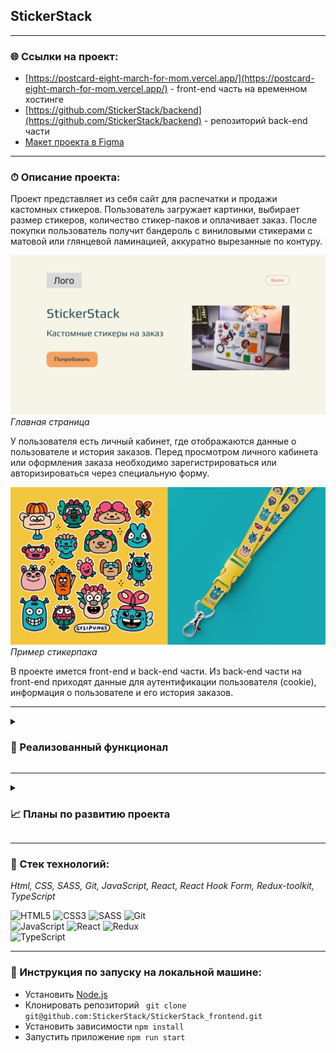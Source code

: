 ## StickerStack

___

### 🌐 Ссылки на проект:

* [https://postcard-eight-march-for-mom.vercel.app/](https://postcard-eight-march-for-mom.vercel.app/) - front-end часть
  на временном хостинге
* [https://github.com/StickerStack/backend](https://github.com/StickerStack/backend) - репозиторий back-end части
* [Макет проекта в Figma](https://www.figma.com/file/Z1qiU1QZYnQjvKMplUsRkj/PoC?node-id=0%3A1)

___

### ⏱ Описание проекта:

Проект представляет из себя сайт для распечатки и продажи кастомных стикеров.
Пользователь загружает картинки, выбирает размер стикеров, количество стикер-паков и оплачивает заказ.
После покупки пользователь получит бандероль с виниловыми стикерами с матовой или глянцевой ламинацией, аккуратно 
вырезанные по контуру. 

![Скриншот главной страницы](./src/images/main-screenshot.png)
*Главная страница*

У пользователя есть личный кабинет, где отображаются данные о пользователе и история заказов.
Перед просмотром личного кабинета или оформления заказа необходимо зарегистрироваться или авторизироваться 
через специальную форму.

![Пример стикерпака](./src/images/sticker-pack-screenshot.png)
*Пример стикерпака*

В проекте имется front-end и back-end части. Из back-end части на front-end приходят данные для аутентификации 
пользователя (cookie), информация о пользователе и его история заказов.

___

<details>  
  <summary> <h3>💪 Реализованный функционал</h3> </summary>
    <ul>
      <li>Реализована верстка формы регистрации и авторизации</li>
      <li>Реализована логика формы регистрации и авторизации с использованием Redux</li>
      <li>Реализована валидация формы при помощи react-hook-form</li>
      <li>Настроено API для получения данных от Back-end для аутентификации пользователя</li>
      <li>Создание шапки сайта</li>
</ul>
</details>

___

<details>  
  <summary> <h3>📈 Планы по развитию проекта</h3> </summary>
    <ul>
      <li>Реализовать главную страницу</li>
      <li>Создать страницу, где пользователь добавляет картинки</li>
      <li>Сделать вкладку с корзиной</li>
      <li>Выполнить страницу с данными о пользователе и его истории заказов</li>
      <li>Настроить API для оплаты заказа</li>
</ul>
</details>

___

### 🔧 Стек технологий:

*Html, CSS, SASS, Git, JavaScript, React, React Hook Form, Redux-toolkit, TypeScript*

![HTML5](https://img.shields.io/badge/html5-%23E34F26.svg?style=for-the-badge&logo=html5&logoColor=white)
![CSS3](https://img.shields.io/badge/css3-%231572B6.svg?style=for-the-badge&logo=css3&logoColor=white)
![SASS](https://img.shields.io/badge/SASS%20-hotpink.svg?&style=for-the-badge&logo=SASS&logoColor=white)
![Git](https://img.shields.io/badge/git-%23F05033.svg?style=for-the-badge&logo=git&logoColor=white)  
![JavaScript](https://img.shields.io/badge/javascript-%23323330.svg?style=for-the-badge&logo=javascript&logoColor=%23F7DF1E)
![React](https://img.shields.io/badge/react-%2320232a.svg?style=for-the-badge&logo=react&logoColor=%2361DAFB)
![Redux](https://img.shields.io/badge/redux%20-%23593d88.svg?&style=for-the-badge&logo=redux&logoColor=white")  
![TypeScript](https://img.shields.io/badge/typescript%20-%23007ACC.svg?&style=for-the-badge&logo=typescript&logoColor=white)
___

### 🚀 Инструкция по запуску на локальной машине:
* Установить [Node.js](https://nodejs.org/ru/)
* Клонировать репозиторий ``` git clone git@github.com:StickerStack/StickerStack_frontend.git```
* Установить зависимости ``` npm install ```
* Запустить приложение ``` npm run start ```
